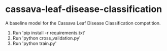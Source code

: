 # cassava-leaf-disease-classification
A baseline model for the Cassava Leaf Disease Classification competition.

1. Run 'pip install -r requirements.txt'
2. Run 'python cross_validation.py'
3. Run 'python train.py'